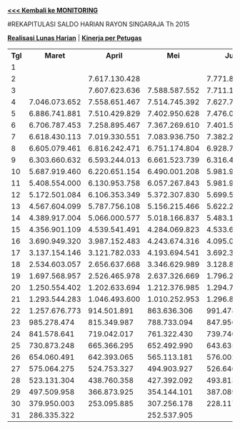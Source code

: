 **[<<< Kembali ke MONITORING](https://github.com/suriawan/Area-Bali-Utara/blob/master/TUSBUNG.md)**

#REKAPITULASI SALDO HARIAN RAYON SINGARAJA Th 2015

**[Realisasi Lunas Harian](https://github.com/suriawan/Area-Bali-Utara/blob/master/RealisasiLunas-Sgr-2015.md)** |
**[Kinerja per Petugas](https://github.com/suriawan/Area-Bali-Utara/blob/master/petugas-singaraja-nop15.md)**



<table><tbody><tr><th>Tgl</th><th>Maret</th><th>April</th><th>Mei</th><th>Juni</th><th>Juli</th><th>Agustus</th><th>September</th><th>Oktober</th><th>Nopember</th><th>Desember</th></tr><tr><td>1</td><td> </td><td> </td><td> </td><td> </td><td> </td><td> </td><td> </td><td> </td><td> </td><td> - </td></tr><tr><td>2</td><td> </td><td> 7.617.130.428 </td><td> </td><td> 7.771.898.083 </td><td> </td><td> 7.822.186.804 </td><td> 7.664.044.438 </td><td> 7.696.416.343 </td><td> 7.996.025.658 </td><td> </td></tr><tr><td>3</td><td> </td><td> 7.607.623.636 </td><td> 7.588.587.552 </td><td> 7.711.122.541 </td><td> 7.570.593.175 </td><td> 7.768.892.925 </td><td> 7.587.081.406 </td><td> 7.690.565.861 </td><td> 7.984.239.378 </td><td> </td></tr><tr><td>4</td><td> 7.046.073.652 </td><td> 7.558.651.467 </td><td> 7.514.745.392 </td><td> 7.627.746.014 </td><td> 7.519.141.544 </td><td> 7.680.251.069 </td><td> 7.512.233.365 </td><td> 7.686.721.300 </td><td> 7.889.086.520 </td><td> </td></tr><tr><td>5</td><td> 6.886.741.881 </td><td> 7.510.429.829 </td><td> 7.402.950.628 </td><td> 7.476.022.527 </td><td> 7.472.455.705 </td><td> 7.521.292.576 </td><td> 7.403.625.162 </td><td> 7.471.504.594 </td><td> 7.621.084.274 </td><td> </td></tr><tr><td>6</td><td> 6.706.787.453 </td><td> 7.258.895.467 </td><td> 7.367.269.610 </td><td> 7.401.500.975 </td><td> 7.243.964.594 </td><td> 7.270.178.778 </td><td> 7.389.015.562 </td><td> 7.284.500.352 </td><td> 7.431.418.009 </td><td> </td></tr><tr><td>7</td><td> 6.618.430.113 </td><td> 7.019.330.551 </td><td> 7.083.936.750 </td><td> 7.382.279.519 </td><td> 6.867.896.535 </td><td> 7.069.678.399 </td><td> 7.159.724.040 </td><td> 7.055.379.104 </td><td> 7.369.470.454 </td><td> </td></tr><tr><td>8</td><td> 6.605.079.461 </td><td> 6.816.242.471 </td><td> 6.751.174.804 </td><td> 6.928.791.337 </td><td> 6.558.151.107 </td><td> 6.996.081.104 </td><td> 6.896.020.216 </td><td> 6.774.398.062 </td><td> 7.342.863.429 </td><td> </td></tr><tr><td>9</td><td> 6.303.660.632 </td><td> 6.593.244.013 </td><td> 6.661.523.739 </td><td> 6.316.414.573 </td><td> 6.011.236.656 </td><td> 6.978.895.481 </td><td> 6.563.650.129 </td><td> 6.515.678.882 </td><td> 7.066.667.791 </td><td> </td></tr><tr><td>10</td><td> 5.687.919.460 </td><td> 6.220.651.154 </td><td> 6.490.001.208 </td><td> 5.981.944.475 </td><td> 5.503.592.377 </td><td> 6.474.644.853 </td><td> 6.208.123.803 </td><td> 6.272.453.238 </td><td> 6.647.557.344 </td><td> </td></tr><tr><td>11</td><td> 5.408.554.000 </td><td> 6.130.953.758 </td><td> 6.057.267.843 </td><td> 5.981.944.475 </td><td> 5.351.013.292 </td><td> 6.190.464.373 </td><td> 5.903.738.036 </td><td> 6.248.460.463 </td><td> 6.456.769.909 </td><td> </td></tr><tr><td>12</td><td> 5.172.501.084 </td><td> 6.106.353.349 </td><td> 5.372.307.830 </td><td> 5.699.544.761 </td><td> 5.318.673.214 </td><td> 5.509.892.839 </td><td> 5.809.515.095 </td><td> 5.892.285.510 </td><td> 5.946.018.347 </td><td> </td></tr><tr><td>13</td><td> 4.567.604.099 </td><td> 5.787.756.108 </td><td> 5.156.215.466 </td><td> 5.622.251.554 </td><td> 4.248.112.193 </td><td> 5.070.295.254 </td><td> 5.784.931.294 </td><td> 5.373.127.705 </td><td> 5.546.486.771 </td><td> </td></tr><tr><td>14</td><td> 4.389.917.004 </td><td> 5.066.000.577 </td><td> 5.018.166.837 </td><td> 5.483.112.365 </td><td> 3.535.289.194 </td><td> 4.345.777.871 </td><td> 5.140.048.630 </td><td> 5.234.977.881 </td><td> 5.320.594.405 </td><td> </td></tr><tr><td>15</td><td> 4.356.901.109 </td><td> 4.539.541.491 </td><td> 4.284.069.823 </td><td> 4.533.622.397 </td><td> 3.242.747.394 </td><td> 4.204.878.195 </td><td> 4.386.469.858 </td><td> 4.863.838.875 </td><td> 5.278.583.369 </td><td> </td></tr><tr><td>16</td><td> 3.690.949.320 </td><td> 3.987.152.483 </td><td> 4.243.674.316 </td><td> 4.095.054.142 </td><td> 3.148.174.787 </td><td> 4.163.857.917 </td><td> 3.868.594.027 </td><td> 4.298.403.351 </td><td> 4.604.516.818 </td><td> </td></tr><tr><td>17</td><td> 3.137.154.146 </td><td> 3.121.782.033 </td><td> 4.193.694.541 </td><td> 3.692.317.588 </td><td> 3.076.595.637 </td><td> 4.093.332.869 </td><td> 3.448.689.280 </td><td> 4.128.272.909 </td><td> 4.164.015.235 </td><td> </td></tr><tr><td>18</td><td> 2.534.603.057 </td><td> 2.656.637.668 </td><td> 3.346.629.989 </td><td> 3.128.897.820 </td><td> 2.896.247.507 </td><td> 3.472.732.846 </td><td> 2.351.107.632 </td><td> 4.079.726.796 </td><td> 3.340.570.924 </td><td> </td></tr><tr><td>19</td><td> 1.697.568.957 </td><td> 2.526.465.978 </td><td> 2.637.326.669 </td><td> 1.796.226.224 </td><td> 2.806.677.499 </td><td> 2.451.848.519 </td><td> 1.799.175.474 </td><td> 2.784.176.819 </td><td> 2.614.904.076 </td><td> </td></tr><tr><td>20</td><td> 1.250.554.402 </td><td> 1.202.633.694 </td><td> 1.212.376.985 </td><td> 1.294.781.015 </td><td> 1.790.141.830 </td><td> 1.173.254.264 </td><td> 1.485.245.670 </td><td> 1.197.425.668 </td><td> 1.142.849.986 </td><td> </td></tr><tr><td>21</td><td> 1.293.544.283 </td><td> 1.046.493.600 </td><td> 1.010.252.953 </td><td> 1.296.894.852 </td><td> 1.471.326.962 </td><td> 984.163.523 </td><td> 1.109.248.490 </td><td> 1.042.101.324 </td><td> 1.069.421.925 </td><td> </td></tr><tr><td>22</td><td> 1.257.676.773 </td><td> 914.501.891 </td><td> 863.636.306 </td><td> 991.478.269 </td><td> 1.130.126.071 </td><td> 890.559.651 </td><td> 957.506.910 </td><td> 932.973.500 </td><td> 1.034.005.928 </td><td> </td></tr><tr><td>23</td><td> 985.278.474 </td><td> 815.349.987 </td><td> 788.733.094 </td><td> 847.956.641 </td><td> 995.609.516 </td><td> 859.235.334 </td><td> 846.238.394 </td><td> 797.324.648 </td><td> 894.341.287 </td><td> </td></tr><tr><td>24</td><td> 841.578.641 </td><td> 719.042.017 </td><td> 761.322.430 </td><td> 739.740.142 </td><td> 905.286.368 </td><td> 733.087.321 </td><td> 807.778.997 </td><td> 715.985.347 </td><td> 767.193.076 </td><td> </td></tr><tr><td>25</td><td> 730.873.248 </td><td> 665.366.295 </td><td> 652.492.990 </td><td> 643.635.154 </td><td> 882.907.849 </td><td> 633.188.095 </td><td> 688.974.936 </td><td> 688.681.942 </td><td> 665.375.903 </td><td> </td></tr><tr><td>26</td><td> 654.060.491 </td><td> 642.393.065 </td><td> 565.113.181 </td><td> 576.002.202 </td><td> 841.985.954 </td><td> 560.695.265 </td><td> 618.437.316 </td><td> 590.981.879 </td><td> 603.063.738 </td><td> </td></tr><tr><td>27</td><td> 575.064.275 </td><td> 524.753.327 </td><td> 494.903.927 </td><td> 526.646.464 </td><td> 690.235.231 </td><td> 500.426.174 </td><td> 591.886.872 </td><td> 529.135.971 </td><td> 518.110.062 </td><td> </td></tr><tr><td>28</td><td> 523.131.304 </td><td> 438.760.358 </td><td> 427.392.092 </td><td> 493.813.847 </td><td> 575.678.516 </td><td> 387.176.370 </td><td> 483.824.918 </td><td> 461.211.686 </td><td> 480.179.447 </td><td> </td></tr><tr><td>29</td><td> 497.509.958 </td><td> 366.873.925 </td><td> 354.144.101 </td><td> 387.089.278 </td><td> 483.823.500 </td><td> 351.531.899 </td><td> 402.404.618 </td><td> 397.408.718 </td><td> - </td><td> </td></tr><tr><td>30</td><td> 379.950.003 </td><td> 253.095.885 </td><td> 307.256.178 </td><td> 228.117.192 </td><td> 385.955.939 </td><td> 309.530.894 </td><td> 269.299.284 </td><td> 310.081.775 </td><td> - </td><td> </td></tr><tr><td>31</td><td> 286.335.322 </td><td> </td><td> 252.537.905 </td><td> </td><td> 247.437.066 </td><td> 183.828.096 </td><td> </td><td> 223.068.711 </td><td> </td><td> </td></tr></tbody></table>
